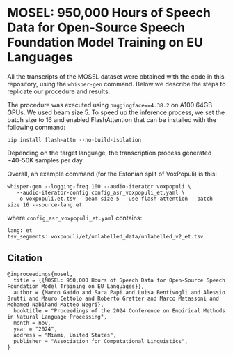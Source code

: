 # MOSEL: 950,000 Hours of Speech Data for Open-Source Speech Foundation Model Training on EU Languages

All the transcripts of the MOSEL dataset were obtained with the code in this repository, using the `whisper-gen` command.
Below we describe the steps to replicate our procedure and results.

The procedure was executed using `huggingface==4.38.2` on A100 64GB GPUs.
We used beam size 5. To speed up the inference process, we set the batch size to 16 and
enabled FlashAttention that can be installed with the following command:

```
pip install flash-attn --no-build-isolation
```

Depending on the target language, the transcription process generated ~40-50K samples per day.

Overall, an example command (for the Estonian split of VoxPopuli) is this:

```
whisper-gen --logging-freq 100 --audio-iterator voxpopuli \
   --audio-iterator-config config_asr_voxpopuli_et.yaml \
   -o voxpopuli.et.tsv --beam-size 5 --use-flash-attention --batch-size 16 --source-lang et
```

where `config_asr_voxpopuli_et.yaml` contains:

```
lang: et
tsv_segments: voxpopuli/et/unlabelled_data/unlabelled_v2_et.tsv
```

## Citation

```
@inproceedings{mosel,
  title = {{MOSEL: 950,000 Hours of Speech Data for Open-Source Speech Foundation Model Training on EU Languages}},
  author = {Marco Gaido and Sara Papi and Luisa Bentivogli and Alessio Brutti and Mauro Cettolo and Roberto Gretter and Marco Matassoni and Mohamed Nabihand Matteo Negri},
  booktitle = "Proceedings of the 2024 Conference on Empirical Methods in Natural Language Processing",
  month = nov,
  year = "2024",
  address = "Miami, United States",
  publisher = "Association for Computational Linguistics",
}
```